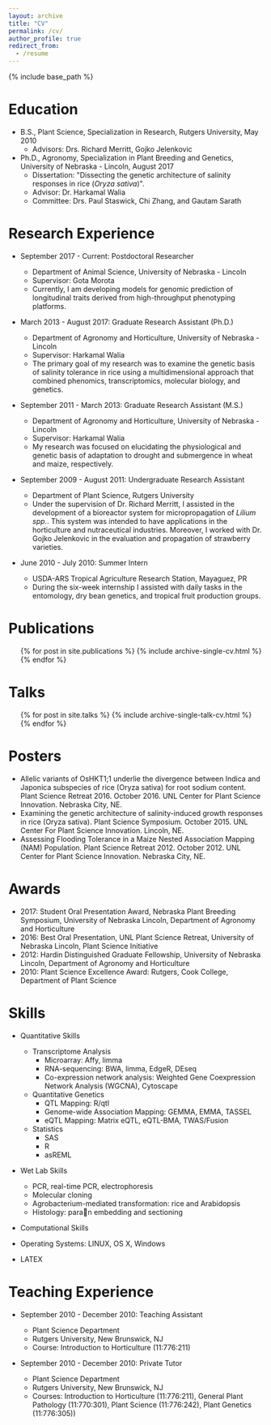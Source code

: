 ```yaml
---
layout: archive
title: "CV"
permalink: /cv/
author_profile: true
redirect_from:
  - /resume
---
```


{% include base_path %}

Education
======
* B.S., Plant Science, Specialization in Research, Rutgers University, May 2010
  * Advisors: Drs. Richard Merritt, Gojko Jelenkovic
* Ph.D., Agronomy, Specialization in Plant Breeding and Genetics, University of Nebraska - Lincoln, August 2017
  * Dissertation: "Dissecting the genetic architecture of salinity responses in rice (<i>Oryza sativa</i>)".
  * Advisor: Dr. Harkamal Walia
  * Committee: Drs. Paul Staswick, Chi Zhang, and Gautam Sarath

Research Experience
======
* September 2017 - Current: Postdoctoral Researcher
  * Department of Animal Science, University of Nebraska - Lincoln
  * Supervisor: Gota Morota
  * Currently, I am developing models for genomic prediction of longitudinal traits derived from high-throughput phenotyping platforms.
  
* March 2013 - August 2017: Graduate Research Assistant (Ph.D.)
  * Department of Agronomy and Horticulture, University of Nebraska - Lincoln
  * Supervisor: Harkamal Walia
  * The primary goal of my research was to examine the genetic basis of salinity tolerance in rice using a multidimensional approach that combined phenomics, transcriptomics, molecular biology, and genetics.

* September 2011 - March 2013: Graduate Research Assistant (M.S.)
  * Department of Agronomy and Horticulture, University of Nebraska - Lincoln
  * Supervisor: Harkamal Walia
  * My research was focused on elucidating the physiological and genetic basis of adaptation to drought and submergence in wheat and maize, respectively.
  
* September 2009 - August 2011: Undergraduate Research Assistant
  * Department of Plant Science, Rutgers University
  * Under the supervision of Dr. Richard Merritt, I assisted in the development of a bioreactor system for micropropagation of <i>Lilium spp.</i>. This system was intended to have applications in the horticulture and nutraceutical industries. Moreover, I worked with Dr. Gojko Jelenkovic in the evaluation and propagation of strawberry varieties.
  
* June 2010 - July 2010: Summer Intern
  * USDA-ARS Tropical Agriculture Research Station, Mayaguez, PR
  * During the six-week internship I assisted with daily tasks in the entomology, dry bean genetics, and tropical fruit production groups.
    
Publications
======
  <ul>{% for post in site.publications %}
    {% include archive-single-cv.html %}
  {% endfor %}</ul>
  
Talks
======
  <ul>{% for post in site.talks %}
    {% include archive-single-talk-cv.html %}
  {% endfor %}</ul>
  
Posters
======
* Allelic variants of OsHKT1;1 underlie the divergence between Indica and Japonica subspecies of rice (Oryza sativa) for root sodium content. Plant Science Retreat 2016. October 2016. UNL Center for Plant Science Innovation. Nebraska City, NE.
* Examining the genetic architecture of salinity-induced growth responses in rice (Oryza sativa). Plant Science Symposium. October 2015. UNL Center For Plant Science Innovation. Lincoln, NE.
* Assessing Flooding Tolerance in a Maize Nested Association Mapping (NAM) Population. Plant Science Retreat 2012. October 2012. UNL Center for Plant Science Innovation. Nebraska City, NE.
  
Awards
======
* 2017: Student Oral Presentation Award, Nebraska Plant Breeding Symposium, University of Nebraska Lincoln, Department of Agronomy and Horticulture
* 2016: Best Oral Presentation, UNL Plant Science Retreat, University of Nebraska Lincoln, Plant Science Initiative
* 2012: Hardin Distinguished Graduate Fellowship, University of Nebraska Lincoln, Department of Agronomy and Horticulture
* 2010: Plant Science Excellence Award: Rutgers, Cook College, Department of Plant Science

Skills
======
* Quantitative Skills
  * Transcriptome Analysis
    * Microarray: Affy, limma
    * RNA-sequencing: BWA, limma, EdgeR, DEseq
    * Co-expression network analysis: Weighted Gene Coexpression Network Analysis (WGCNA), Cytoscape
  * Quantitative Genetics
    * QTL Mapping: R/qtl
    * Genome-wide Association Mapping: GEMMA, EMMA, TASSEL
    * eQTL Mapping: Matrix eQTL, eQTL-BMA, TWAS/Fusion
  * Statistics
    * SAS
    * R
    * asREML

* Wet Lab Skills
  * PCR, real-time PCR, electrophoresis
  * Molecular cloning
  * Agrobacterium-mediated transformation: rice and Arabidopsis
  * Histology: paran embedding and sectioning
  
 * Computational Skills
  * Operating Systems: LINUX, OS X, Windows
  * LATEX

Teaching Experience
======

* September 2010 - December 2010: Teaching Assistant 
  * Plant Science Department
  * Rutgers University, New Brunswick, NJ
  * Course: Introduction to Horticulture (11:776:211)

* September 2010 - December 2010: Private Tutor
  * Plant Science Department
  * Rutgers University, New Brunswick, NJ
  * Courses: Introduction to Horticulture (11:776:211), General Plant Pathology (11:770:301), Plant Science (11:776:242), Plant Genetics (11:776:305))
